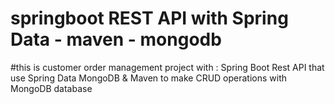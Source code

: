 # springboot REST API with Spring Data - maven - mongodb
#this is customer order management project 
with : Spring Boot Rest API that use Spring Data MongoDB & Maven to make CRUD operations with MongoDB database
